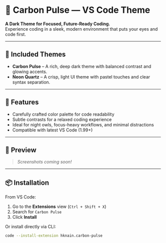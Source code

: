 # 🌌 Carbon Pulse — VS Code Theme

**A Dark Theme for Focused, Future-Ready Coding.**  
Experience coding in a sleek, modern environment that puts your eyes and code first.

---

## 🎨 Included Themes

- **Carbon Pulse** – A rich, deep dark theme with balanced contrast and glowing accents.
- **Neon Quartz** – A crisp, light UI theme with pastel touches and clear syntax separation.

---

## 🧪 Features

- Carefully crafted color palette for code readability
- Subtle contrasts for a relaxed coding experience
- Ideal for night owls, focus-heavy workflows, and minimal distractions
- Compatible with latest VS Code (1.99+)

---

## 📸 Preview

> _Screenshots coming soon!_  

---

## 📦 Installation

From VS Code:

1. Go to the **Extensions** view (`Ctrl + Shift + X`)
2. Search for `Carbon Pulse`
3. Click **Install**

Or install directly via CLI:

```bash
code --install-extension hknain.carbon-pulse

